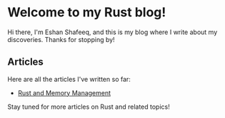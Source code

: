 # Welcome to my Rust blog!

Hi there, I'm Eshan Shafeeq, and this is my blog where I write about my discoveries. Thanks for stopping by!

## Articles

Here are all the articles I've written so far:

- [Rust and Memory Management](https://diehard073055.github.io/2023/04/05/Rust_Memory)

Stay tuned for more articles on Rust and related topics!
